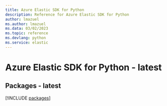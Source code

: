 ```yaml
---
title: Azure Elastic SDK for Python
description: Reference for Azure Elastic SDK for Python
author: lmazuel
ms.author: lmazuel
ms.data: 03/02/2023
ms.topic: reference
ms.devlang: python
ms.service: elastic
---
```

# Azure Elastic SDK for Python - latest
## Packages - latest
[!INCLUDE [packages](elastic-index.md)]